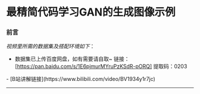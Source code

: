 # 最精简代码学习GAN的生成图像示例

### 前言

*视频里所需的数据集及搭配环境如下*：

- 数据集已上传百度网盘，如有需要请自取~
链接：[https://pan.baidu.com/s/1E6pjmurMYruPzKSdR-pORQ] 
提取码：0203
<hp />
- [B站讲解链接](https://www.bilibili.com/video/BV1934y1r7jc)
<hr />

